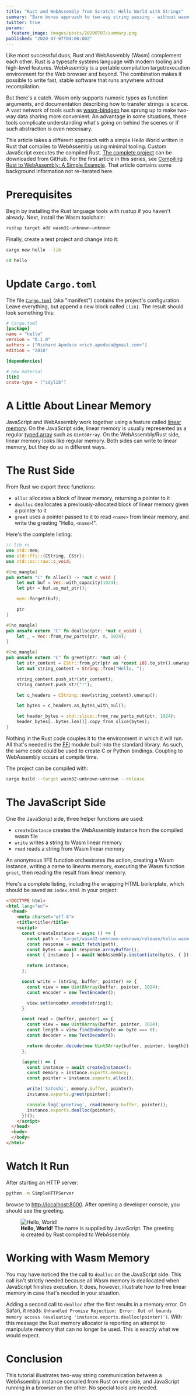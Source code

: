 ```yaml
---
title: "Rust and WebAssembly from Scratch: Hello World with Strings"
summary: "Bare bones approach to two-way string passing - without wasm-bindgen."
twitter: true
params:
  feature_image: images/posts/20200707/summary.png
published: "2020-07-07T04:00:00Z"
---
```


Like most successful duos, Rust and WebAssembly (Wasm) complement each other. Rust is a typesafe systems language with modern tooling and high-level features. WebAssembly is a portable compilation target/execution environment for the Web browser and beyond. The combination makes it possible to write fast, stable software that runs anywhere without recompilation.

But there's a catch. Wasm only supports numeric types as function arguments, and documentation describing how to transfer strings is scarce. A vast network of tools such as [wasm-bindgen](https://github.com/rustwasm/wasm-bindgen) has sprung up to make two-way data sharing more convenient. An advantage in some situations, these tools complicate understanding what's going on behind the scenes or if such abstraction is even necessary.

This article takes a different approach with a simple Hello World written in Rust that compiles to WebAssembly using minimal tooling. Custom JavaScript executes the compiled Rust. [The complete project](https://github.com/rapodaca/hello_world_rust_wasm) can be downloaded from GitHub. For the first article in this series, see [Compiling Rust to WebAssembly: A Simple Example](/articles/2020/06/29/compiling-rust-to-webassembly-a-simple-example/). That article contains some background information not re-iterated here.

# Prerequisites

Begin by installing the Rust language tools with rustup if you haven't already. Next, install the Wasm toolchain:

```bash
rustup target add wasm32-unknown-unknown
```

Finally, create a test project and change into it:

```bash
cargo new hello --lib

cd hello
```

# Update `Cargo.toml`

The file [`Cargo.toml`](http://web.mit.edu/rust-lang_v1.25/arch/amd64_ubuntu1404/share/doc/rust/html/cargo/reference/manifest.html) (aka "manifest") contains the project's configuration. Leave everything, but append a new block called `[lib]`. The result should look something this:

```toml
# Cargo.toml
[package]
name = "hello"
version = "0.1.0"
authors = ["Richard Apodaca <rich.apodaca@gmail.com>"]
edition = "2018"

[dependencies]

# new material
[lib]
crate-type = ["cdylib"]
```

# A Little About Linear Memory

JavaScript and WebAssembly work together using a feature called [linear memory](http://webassembly.org/docs/semantics/#linear-memory). On the JavaScript side, linear memory is usually represented as a regular [typed array](https://developer.mozilla.org/en-US/docs/Web/JavaScript/Typed_arrays) such as `Uint8Array`. On the WebAssembly/Rust side, linear memory looks like regular memory. Both sides can write to linear memory, but they do so in different ways.

# The Rust Side

From Rust we export three functions:

- `alloc` allocates a block of linear memory, returning a pointer to it
- `dealloc` deallocates a previously-allocated block of linear memory given a pointer to it
- `greet` uses a pointer passed to it to read `<name>` from linear memory, and write the greeting "Hello, `<name>`!".

Here's the complete listing:

```rust
// lib.rs
use std::mem;
use std::ffi::{CString, CStr};
use std::os::raw::c_void;

#[no_mangle]
pub extern "C" fn alloc() -> *mut c_void {
    let mut buf = Vec::with_capacity(1024);
    let ptr = buf.as_mut_ptr();

    mem::forget(buf);

    ptr
}

#[no_mangle]
pub unsafe extern "C" fn dealloc(ptr: *mut c_void) {
    let _ = Vec::from_raw_parts(ptr, 0, 1024);
}

#[no_mangle]
pub unsafe extern "C" fn greet(ptr: *mut u8) {
    let str_content = CStr::from_ptr(ptr as *const i8).to_str().unwrap();
    let mut string_content = String::from("Hello, ");

    string_content.push_str(str_content);
    string_content.push_str("!");

    let c_headers = CString::new(string_content).unwrap();

    let bytes = c_headers.as_bytes_with_nul();

    let header_bytes = std::slice::from_raw_parts_mut(ptr, 1024);
    header_bytes[..bytes.len()].copy_from_slice(bytes);
}
```

Nothing in the Rust code couples it to the environment in which it will run. All that's needed is the [FFI](https://doc.rust-lang.org/std/ffi/index.html) module built into the standard library. As such, the same code could be used to create C or Python bindings. Coupling to WebAssembly occurs at compile time.

The project can be compiled with:

```bash
cargo build --target wasm32-unknown-unknown --release
```

# The JavaScript Side

One the JavaScript side, three helper functions are used:

- `createInstance` creates the WebAssembly instance from the compiled wasm file
- `write` writes a string to Wasm linear memory
- `read` reads a string from Wasm linear memory

An anonymous IIFE function orchestrates the action, creating a Wasm instance, writing a name to linearm memory, executing the Wasm function `greet`, then reading the result from linear memory.

Here's a complete listing, including the wrapping HTML boilerplate, which should be saved as `index.html` in your project:

```html
<!DOCTYPE html>
<html lang="en">
  <head>
    <meta charset="utf-8">
    <title>title</title>
    <script>
      const createInstance = async () => {
        const path = 'target/wasm32-unknown-unknown/release/hello.wasm';
        const response = await fetch(path);
        const bytes = await response.arrayBuffer();
        const { instance } = await WebAssembly.instantiate(bytes, { });

        return instance;
      };

      const write = (string, buffer, pointer) => {
        const view = new Uint8Array(buffer, pointer, 1024);
        const encoder = new TextEncoder();

        view.set(encoder.encode(string));
      }

      const read = (buffer, pointer) => {
        const view = new Uint8Array(buffer, pointer, 1024);
        const length = view.findIndex(byte => byte === 0);
        const decoder = new TextDecoder();

        return decoder.decode(new Uint8Array(buffer, pointer, length));
      };

      (async() => {
        const instance = await createInstance();
        const memory = instance.exports.memory;
        const pointer = instance.exports.alloc();

        write('Satoshi', memory.buffer, pointer);
        instance.exports.greet(pointer);

        console.log('greeting', read(memory.buffer, pointer));
        instance.exports.dealloc(pointer);
      })();
    </script>
  </head>
  <body>
  </body>
</html>
```

# Watch It Run

After starting an HTTP server:

```bash
python -m SimpleHTTPServer
```

browse to [http://localhost:8000](http://localhost:8000). After opening a developer console, you should see the greeting.

<figure>
  <img alt="Hello, World!" src="/images/posts/20200707/hello-world.png">
  <figcaption>
    <strong>Hello, World!</strong> The name is supplied by JavaScript. The greeting is created by Rust compiled to WebAssembly.
  </figcaption>
</figure>

# Working with Wasm Memory

You may have noticed the the call to `dealloc` on the JavaScript side. This call isn't strictly needed because all Wasm memory is deallocated when JavaScript finishes execution. It does, however, illustrate how to free linear memory in case that's needed in your situation.

Adding a second call to `dealloc` after the first results in a memory error. On Safari, it reads: `Unhandled Promise Rejection: Error: Out of bounds memory access (evaluating 'instance.exports.dealloc(pointer)')`. With this message the Rust memory allocator is reporting an attempt to manipulate memory that can no longer be used. This is exactly what we would expect.

# Conclusion

This tutorial illustrates two-way string communication between a WebAssembly instance compiled from Rust on one side, and JavaScript running in a browser on the other. No special tools are needed.